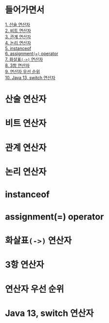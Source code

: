 # 들어가면서
[1. 산술 연산자](#산술-연산자)     
[2. 비트 연산자](#비트-연산자)    
[3. 관계 연산자](#관계-연산자)     
[4. 논리 연산자](#논리-연산자)    
[5. instanceof](#instanceof)  
[6. assignment`(=)` operator]()   
[7. 화살표`(->)` 연산자]()   
[8. 3항 연산자](#3항-연산자)   
[9. 연산자 우선 순위](#연산자-우선-순위)   
[10. Java 13, switch 연산자](#java-13-switch-연산자)   


# 산술 연산자
# 비트 연산자
# 관계 연산자
# 논리 연산자
# instanceof
# assignment(=) operator
# 화살표`(->)` 연산자
# 3항 연산자
# 연산자 우선 순위
# Java 13, switch 연산자
